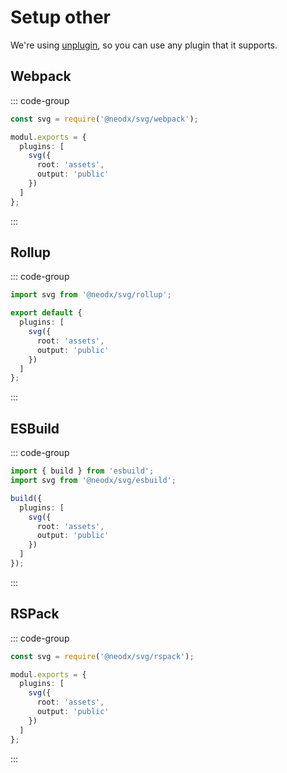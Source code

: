 # Setup other

We're using [unplugin](https://github.com/unjs/unplugin), so you can use any plugin that it supports.

## Webpack

::: code-group

```typescript [webpack.config.js]
const svg = require('@neodx/svg/webpack');

modul.exports = {
  plugins: [
    svg({
      root: 'assets',
      output: 'public'
    })
  ]
};
```

:::

## Rollup

::: code-group

```typescript [rollup.config.mjs]
import svg from '@neodx/svg/rollup';

export default {
  plugins: [
    svg({
      root: 'assets',
      output: 'public'
    })
  ]
};
```

:::

## ESBuild

::: code-group

```typescript [esbuild.config.js]
import { build } from 'esbuild';
import svg from '@neodx/svg/esbuild';

build({
  plugins: [
    svg({
      root: 'assets',
      output: 'public'
    })
  ]
});
```

:::

## RSPack

::: code-group

```typescript [rspack.config.js]
const svg = require('@neodx/svg/rspack');

modul.exports = {
  plugins: [
    svg({
      root: 'assets',
      output: 'public'
    })
  ]
};
```

:::
